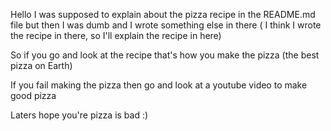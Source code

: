 Hello I was supposed to explain about the pizza recipe in the README.md file but then I was dumb and I wrote something else in there ( I think I wrote the recipe in there, so I'll explain the recipe in here)

So if you go and look at the recipe that's how you make the pizza (the best pizza on Earth)

If you fail making the pizza then go and look at a youtube video to make good pizza

Laters hope you're pizza is bad :)
